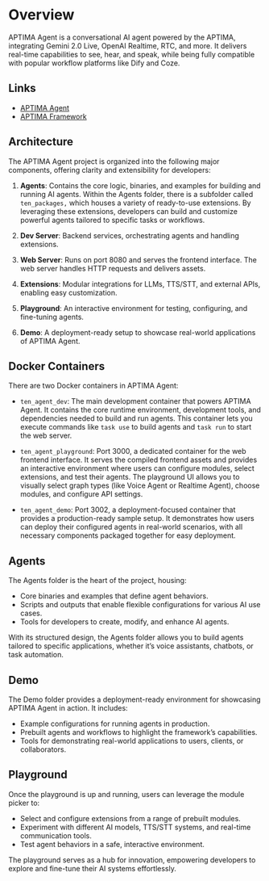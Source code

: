 # Overview

APTIMA Agent is a conversational AI agent powered by the APTIMA, integrating Gemini 2.0 Live, OpenAI Realtime, RTC, and more. It delivers real-time capabilities to see, hear, and speak, while being fully compatible with popular workflow platforms like Dify and Coze.

## Links

- [APTIMA Agent](https://github.com/APTIMA-framework/ten_agent)
- [APTIMA Framework](https://github.com/APTIMA-framework/ten_framework)

## Architecture

The APTIMA Agent project is organized into the following major components, offering clarity and extensibility for developers:

1.	**Agents**: Contains the core logic, binaries, and examples for building and running AI agents. Within the Agents folder, there is a subfolder called `ten_packages,` which houses a variety of ready-to-use extensions. By leveraging these extensions, developers can build and customize powerful agents tailored to specific tasks or workflows.

2.	**Dev Server**: Backend services, orchestrating agents and handling extensions.
3.	**Web Server**: Runs on port 8080 and serves the frontend interface. The web server handles HTTP requests and delivers assets.
4.	**Extensions**: Modular integrations for LLMs, TTS/STT, and external APIs, enabling easy customization.
5.	**Playground**: An interactive environment for testing, configuring, and fine-tuning agents.
6.	**Demo**: A deployment-ready setup to showcase real-world applications of APTIMA Agent.

## Docker Containers

There are two Docker containers in APTIMA Agent:

- `ten_agent_dev`: The main development container that powers APTIMA Agent. It contains the core runtime environment, development tools, and dependencies needed to build and run agents. This container lets you execute commands like `task use` to build agents and `task run` to start the web server.

- `ten_agent_playground`: Port 3000, a dedicated container for the web frontend interface. It serves the compiled frontend assets and provides an interactive environment where users can configure modules, select extensions, and test their agents. The playground UI allows you to visually select graph types (like Voice Agent or Realtime Agent), choose modules, and configure API settings.

- `ten_agent_demo`: Port 3002, a deployment-focused container that provides a production-ready sample setup. It demonstrates how users can deploy their configured agents in real-world scenarios, with all necessary components packaged together for easy deployment.


## Agents

The Agents folder is the heart of the project, housing:

-	Core binaries and examples that define agent behaviors.
-	Scripts and outputs that enable flexible configurations for various AI use cases.
-	Tools for developers to create, modify, and enhance AI agents.

With its structured design, the Agents folder allows you to build agents tailored to specific applications, whether it’s voice assistants, chatbots, or task automation.

## Demo

The Demo folder provides a deployment-ready environment for showcasing APTIMA Agent in action. It includes:
-	Example configurations for running agents in production.
-	Prebuilt agents and workflows to highlight the framework’s capabilities.
-	Tools for demonstrating real-world applications to users, clients, or collaborators.

## Playground

Once the playground is up and running, users can leverage the module picker to:
-	Select and configure extensions from a range of prebuilt modules.
-	Experiment with different AI models, TTS/STT systems, and real-time communication tools.
-	Test agent behaviors in a safe, interactive environment.

The playground serves as a hub for innovation, empowering developers to explore and fine-tune their AI systems effortlessly.